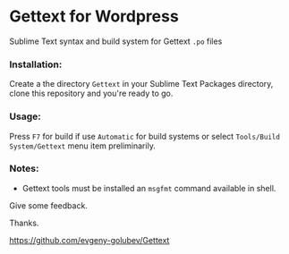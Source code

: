 Gettext for Wordpress
===============

Sublime Text syntax and build system for Gettext `.po` files

### Installation:
Create a the directory `Gettext` in your Sublime Text Packages directory, clone this repository and you're ready to go.

### Usage:
Press `F7` for build if use `Automatic` for build systems or select `Tools/Build System/Gettext` menu item preliminarily.

### Notes:
- Gettext tools must be installed an `msgfmt` command available in shell.

Give some feedback.

Thanks.

https://github.com/evgeny-golubev/Gettext